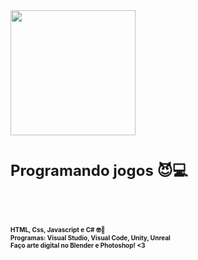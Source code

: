 <div id="header" align="left">
  <img src="https://media.giphy.com/media/26tn33aiTi1jkl6H6/giphy.gif" width="200"/>
</div>
<h1><font size="5px"> Programando jogos 😈💻 </font></h1>
<br> 
<h2><font size="1px"> HTML, Css, Javascript e C# 🤓📕 <br> 
Programas: Visual Studio, Visual Code, Unity, Unreal <br> 
Faço arte digital no Blender e Photoshop! <3 </font></h2>
